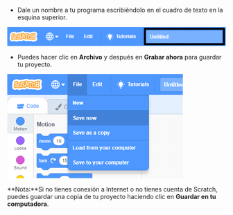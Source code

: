 + Dale un nombre a tu programa escribiéndolo en el cuadro de texto en la esquina superior.

![cuadro de texto nombre de proyecto](images/name-annotated.png)

+ Puedes hacer clic en **Archivo** y después en **Grabar ahora** para guardar tu proyecto.

![captura de pantalla](images/save.png)

**Nota:**Si no tienes conexión a Internet o no tienes cuenta de Scratch, puedes guardar una copia de tu proyecto haciendo clic en **Guardar en tu computadora**.